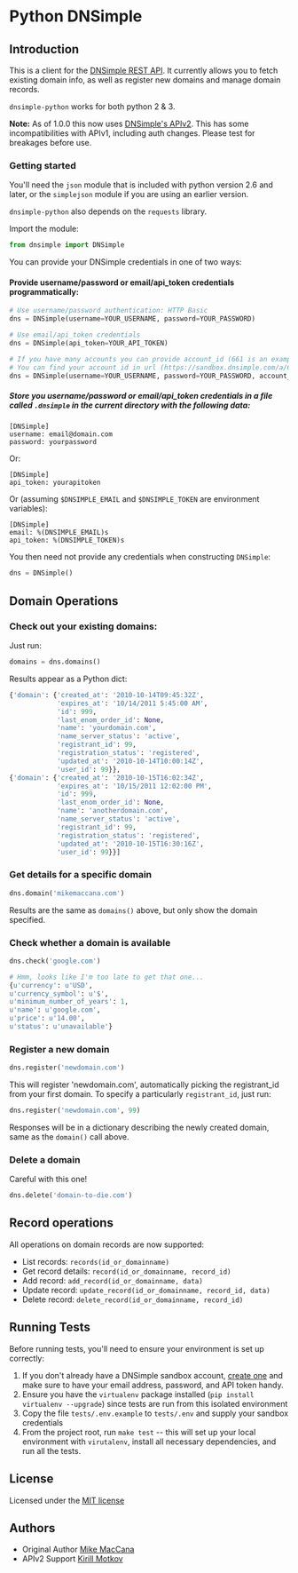 Python DNSimple
===============

## Introduction

This is a client for the [DNSimple REST API](https://developer.dnsimple.com/). It currently allows you to fetch existing domain info, as well as register new domains and manage domain records.

`dnsimple-python` works for both python 2 & 3.

**Note:** As of 1.0.0 this now uses [DNSimple's APIv2](https://blog.dnsimple.com/2016/12/api-v2-stable/). This has some incompatibilities with APIv1, including auth changes. Please test for breakages before use.

### Getting started

You'll need the `json` module that is included with python version 2.6 and later, or the `simplejson` module if you are using an earlier version.

`dnsimple-python` also depends on the `requests` library.

Import the module:

```python
from dnsimple import DNSimple
```

You can provide your DNSimple credentials in one of two ways:

#### Provide username/password or email/api\_token credentials programmatically:

```python
# Use username/password authentication: HTTP Basic
dns = DNSimple(username=YOUR_USERNAME, password=YOUR_PASSWORD)

# Use email/api_token credentials
dns = DNSimple(api_token=YOUR_API_TOKEN)

# If you have many accounts you can provide account_id (661 is an example)
# You can find your account id in url (https://sandbox.dnsimple.com/a/661/account)
dns = DNSimple(username=YOUR_USERNAME, password=YOUR_PASSWORD, account_id=661)
```

##### Store you username/password or email/api\_token credentials in a file called `.dnsimple` in the current directory with the following data:

```
[DNSimple]
username: email@domain.com
password: yourpassword
```

Or:

```
[DNSimple]
api_token: yourapitoken
```

Or (assuming `$DNSIMPLE_EMAIL` and `$DNSIMPLE_TOKEN` are environment variables):

```
[DNSimple]
email: %(DNSIMPLE_EMAIL)s
api_token: %(DNSIMPLE_TOKEN)s
```

You then need not provide any credentials when constructing `DNSimple`:

```python
dns = DNSimple()
```

## Domain Operations

### Check out your existing domains:

Just run:

```python
domains = dns.domains()
```

Results appear as a Python dict:

```python
{'domain': {'created_at': '2010-10-14T09:45:32Z',
            'expires_at': '10/14/2011 5:45:00 AM',
            'id': 999,
            'last_enom_order_id': None,
            'name': 'yourdomain.com',
            'name_server_status': 'active',
            'registrant_id': 99,
            'registration_status': 'registered',
            'updated_at': '2010-10-14T10:00:14Z',
            'user_id': 99}},
{'domain': {'created_at': '2010-10-15T16:02:34Z',
            'expires_at': '10/15/2011 12:02:00 PM',
            'id': 999,
            'last_enom_order_id': None,
            'name': 'anotherdomain.com',
            'name_server_status': 'active',
            'registrant_id': 99,
            'registration_status': 'registered',
            'updated_at': '2010-10-15T16:30:16Z',
            'user_id': 99}}]
```

### Get details for a specific domain

```python
dns.domain('mikemaccana.com')
```

Results are the same as `domains()` above, but only show the domain specified.

### Check whether a domain is available

```python
dns.check('google.com')

# Hmm, looks like I'm too late to get that one...
{u'currency': u'USD',
u'currency_symbol': u'$',
u'minimum_number_of_years': 1,
u'name': u'google.com',
u'price': u'14.00',
u'status': u'unavailable'}
```

### Register a new domain

```python
dns.register('newdomain.com')
```

This will register 'newdomain.com', automatically picking the registrant\_id from your first domain. To specify a particularly `registrant_id`, just run:

```python
dns.register('newdomain.com', 99)
```

Responses will be in a dictionary describing the newly created domain, same as the `domain()` call above.

### Delete a domain

Careful with this one!

```python
dns.delete('domain-to-die.com')
```

## Record operations

All operations on domain records are now supported:

* List records: `records(id_or_domainname)`
* Get record details: `record(id_or_domainname, record_id)`
* Add record: `add_record(id_or_domainname, data)`
* Update record: `update_record(id_or_domainname, record_id, data)`
* Delete record: `delete_record(id_or_domainname, record_id)`

## Running Tests

Before running tests, you'll need to ensure your environment is set up correctly:

1. If you don't already have a DNSimple sandbox account, [create one](https://sandbox.dnsimple.com/signup) and make sure to have your email address, password, and API token handy.
1. Ensure you have the `virtualenv` package installed (`pip install virtualenv --upgrade`) since tests are run from this isolated environment
1. Copy the file `tests/.env.example` to `tests/.env` and supply your sandbox credentials
1. From the project root, run `make test` -- this will set up your local environment with `virutalenv`, install all necessary dependencies, and run all the tests.

## License

Licensed under the [MIT license](http://www.opensource.org/licenses/mit-license.php)

## Authors

* Original Author [Mike MacCana](https://github.com/mikemaccana/)
* APIv2 Support [Kirill Motkov](https://github.com/lcd1232)
